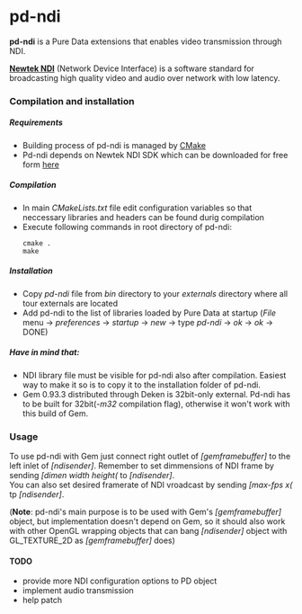 # pd-ndi

__pd-ndi__ is a Pure Data extensions that enables video transmission through NDI.  


[__Newtek NDI__](https://www.newtek.com/ndi/) (Network Device Interface) 
is a software standard for broadcasting high quality video and audio over network with low latency.

### Compilation and installation

##### Requirements
* Building process of pd-ndi is managed by [CMake](https://cmake.org/)
* Pd-ndi depends on Newtek NDI SDK which can be downloaded for free form [here](https://www.newtek.com/ndi/sdk/)

##### Compilation
* In main _CMakeLists.txt_ file edit configuration variables so that neccessary libraries and headers can be found durig compilation
* Execute following commands in root directory of pd-ndi:
    ```$xslt
    cmake .
    make
    ```


##### Installation
* Copy _pd-ndi_ file from _bin_ directory to your _externals_ directory where all tour externals are located
* Add pd-ndi to the list of libraries loaded by Pure Data at startup (_File_ menu -> _preferences_ -> _startup_ -> _new_ -> type _pd-ndi_ -> _ok_ -> _ok_ -> DONE)


##### Have in mind that:
* NDI library file must be visible for pd-ndi also after compilation. Easiest way to make it so is to copy it to the installation folder of pd-ndi.
* Gem 0.93.3 distributed through Deken is 32bit-only external. Pd-ndi has to be built for 32bit(_-m32_ compilation flag), otherwise it won't work with this build of Gem.   

### Usage

To use pd-ndi with Gem just connect right outlet of _[gemframebuffer]_ to the left inlet of _[ndisender]_.
Remember to set dimmensions of NDI frame by sending _[dimen width height(_ to _[ndisender]_.\
You can also set desired framerate of NDI vroadcast by sending _[max-fps x(_ tp _[ndisender]_.

(__Note__: pd-ndi's main purpose is to be used with Gem's _[gemframebuffer]_ object, but implementation doesn't depend on Gem, so it should also work with other OpenGL  wrapping objects that can bang _[ndisender]_ object with GL_TEXTURE_2D as _[gemframebuffer]_ does)

#### TODO
* provide more NDI configuration options to PD object
* implement audio transmission
* help patch